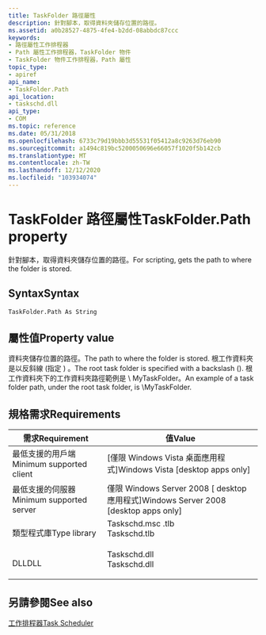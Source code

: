 ```yaml
---
title: TaskFolder 路徑屬性
description: 針對腳本，取得資料夾儲存位置的路徑。
ms.assetid: a0b28527-4875-4fe4-b2dd-08abbdc87ccc
keywords:
- 路徑屬性工作排程器
- Path 屬性工作排程器，TaskFolder 物件
- TaskFolder 物件工作排程器，Path 屬性
topic_type:
- apiref
api_name:
- TaskFolder.Path
api_location:
- taskschd.dll
api_type:
- COM
ms.topic: reference
ms.date: 05/31/2018
ms.openlocfilehash: 6733c79d19bbb3d55531f05412a8c9263d76eb90
ms.sourcegitcommit: a1494c819bc5200050696e66057f1020f5b142cb
ms.translationtype: MT
ms.contentlocale: zh-TW
ms.lasthandoff: 12/12/2020
ms.locfileid: "103934074"
---
```

# <a name="taskfolderpath-property"></a><span data-ttu-id="1380b-106">TaskFolder 路徑屬性</span><span class="sxs-lookup"><span data-stu-id="1380b-106">TaskFolder.Path property</span></span>

<span data-ttu-id="1380b-107">針對腳本，取得資料夾儲存位置的路徑。</span><span class="sxs-lookup"><span data-stu-id="1380b-107">For scripting, gets the path to where the folder is stored.</span></span>

## <a name="syntax"></a><span data-ttu-id="1380b-108">Syntax</span><span class="sxs-lookup"><span data-stu-id="1380b-108">Syntax</span></span>


```VB
TaskFolder.Path As String
```



## <a name="property-value"></a><span data-ttu-id="1380b-109">屬性值</span><span class="sxs-lookup"><span data-stu-id="1380b-109">Property value</span></span>

<span data-ttu-id="1380b-110">資料夾儲存位置的路徑。</span><span class="sxs-lookup"><span data-stu-id="1380b-110">The path to where the folder is stored.</span></span> <span data-ttu-id="1380b-111">根工作資料夾是以反斜線 (指定 \) 。</span><span class="sxs-lookup"><span data-stu-id="1380b-111">The root task folder is specified with a backslash (\).</span></span> <span data-ttu-id="1380b-112">根工作資料夾下的工作資料夾路徑範例是 \\ MyTaskFolder。</span><span class="sxs-lookup"><span data-stu-id="1380b-112">An example of a task folder path, under the root task folder, is \\MyTaskFolder.</span></span>

## <a name="requirements"></a><span data-ttu-id="1380b-113">規格需求</span><span class="sxs-lookup"><span data-stu-id="1380b-113">Requirements</span></span>



| <span data-ttu-id="1380b-114">需求</span><span class="sxs-lookup"><span data-stu-id="1380b-114">Requirement</span></span> | <span data-ttu-id="1380b-115">值</span><span class="sxs-lookup"><span data-stu-id="1380b-115">Value</span></span> |
|-------------------------------------|-----------------------------------------------------------------------------------------|
| <span data-ttu-id="1380b-116">最低支援的用戶端</span><span class="sxs-lookup"><span data-stu-id="1380b-116">Minimum supported client</span></span><br/> | <span data-ttu-id="1380b-117">\[僅限 Windows Vista 桌面應用程式\]</span><span class="sxs-lookup"><span data-stu-id="1380b-117">Windows Vista \[desktop apps only\]</span></span><br/>                                          |
| <span data-ttu-id="1380b-118">最低支援的伺服器</span><span class="sxs-lookup"><span data-stu-id="1380b-118">Minimum supported server</span></span><br/> | <span data-ttu-id="1380b-119">僅限 Windows Server 2008 \[ desktop 應用程式\]</span><span class="sxs-lookup"><span data-stu-id="1380b-119">Windows Server 2008 \[desktop apps only\]</span></span><br/>                                    |
| <span data-ttu-id="1380b-120">類型程式庫</span><span class="sxs-lookup"><span data-stu-id="1380b-120">Type library</span></span><br/>             | <dl> <span data-ttu-id="1380b-121"><dt>Taskschd.msc .tlb</dt></span><span class="sxs-lookup"><span data-stu-id="1380b-121"><dt>Taskschd.tlb</dt></span></span> </dl> |
| <span data-ttu-id="1380b-122">DLL</span><span class="sxs-lookup"><span data-stu-id="1380b-122">DLL</span></span><br/>                      | <dl> <span data-ttu-id="1380b-123"><dt>Taskschd.dll</dt></span><span class="sxs-lookup"><span data-stu-id="1380b-123"><dt>Taskschd.dll</dt></span></span> </dl> |



## <a name="see-also"></a><span data-ttu-id="1380b-124">另請參閱</span><span class="sxs-lookup"><span data-stu-id="1380b-124">See also</span></span>

<dl> <dt>

[<span data-ttu-id="1380b-125">工作排程器</span><span class="sxs-lookup"><span data-stu-id="1380b-125">Task Scheduler</span></span>](task-scheduler-start-page.md)
</dt> </dl>

 

 





